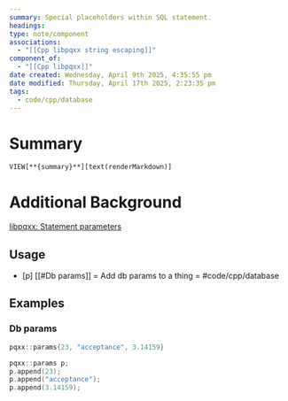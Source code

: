 ```yaml
---
summary: Special placeholders within SQL statement.
headings: 
type: note/component
associations:
  - "[[Cpp libpqxx string escaping]]"
component_of:
  - "[[Cpp libpqxx]]"
date created: Wednesday, April 9th 2025, 4:35:55 pm
date modified: Thursday, April 17th 2025, 2:23:35 pm
tags:
  - code/cpp/database
---
```

# Summary
`VIEW[**{summary}**][text(renderMarkdown)]`

# Additional Background
[libpqxx: Statement parameters](https://libpqxx.readthedocs.io/stable/parameters.html)

## Usage
- [p] [[#Db params]] = Add db params to a thing = #code/cpp/database 
<!--ID: 1751434091625-->


## Examples
### Db params
```cpp
pqxx::params{23, "acceptance", 3.14159}
```
```cpp
pqxx::params p;
p.append(23);
p.append("acceptance");
p.append(3.14159);
```

